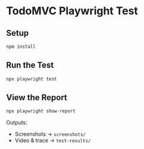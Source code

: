 # TodoMVC Playwright Test

## Setup

```bash
npm install
```

## Run the Test

```bash
npx playwright test
```

## View the Report

```bash
npx playwright show-report
```

Outputs:
- Screenshots → `screenshots/`
- Video & trace → `test-results/`
